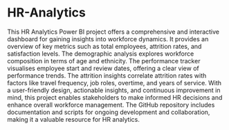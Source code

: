 # HR-Analytics
This HR Analytics Power BI project offers a comprehensive and interactive dashboard for gaining insights into workforce dynamics. It provides an overview of key metrics such as total employees, attrition rates, and satisfaction levels. The demographic analysis explores workforce composition in terms of age and ethnicity. The performance tracker visualises employee start and review dates, offering a clear view of performance trends. The attrition insights correlate attrition rates with factors like travel frequency, job roles, overtime, and years of service. With a user-friendly design, actionable insights, and continuous improvement in mind, this project enables stakeholders to make informed HR decisions and enhance overall workforce management. The GitHub repository includes documentation and scripts for ongoing development and collaboration, making it a valuable resource for HR analytics.

